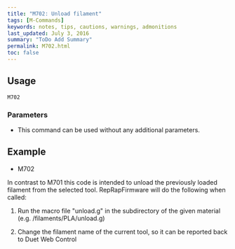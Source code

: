 ```yaml
---
title: "M702: Unload filament" 
tags: [M-Commands]
keywords: notes, tips, cautions, warnings, admonitions
last_updated: July 3, 2016
summary: "ToDo Add Summary"
permalink: M702.html
toc: false
---
```



## Usage ##
```
M702
```

### Parameters ###
+ This command can be used without any additional parameters.

## Example ##

+ M702

In contrast to M701 this code is intended to unload the previously loaded filament from the selected tool. RepRapFirmware will do the following when called:

1) Run the macro file "unload.g" in the subdirectory of the given material (e.g. /filaments/PLA/unload.g)

2) Change the filament name of the current tool, so it can be reported back to Duet Web Control
